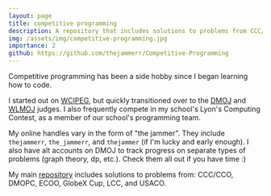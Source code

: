 ```yaml
---
layout: page
title: competitive programming
description: A repository that includes solutions to problems from CCC/CCO, DMOPC, ECOO, GlobeX Cup, LCC, and USACO, from judges like DMOJ and WLMOJ.
img: /assets/img/competitive-programming.jpg
importance: 2
github: https://github.com/thejammerr/Competitive-Programming
---
```


Competitive programming has been a side hobby since I began learning how to code. 

I started out on [WCIPEG](https://wcipeg.com/user/thejammer), but quickly transitioned over to the [DMOJ](https://dmoj.ca/user/the_jammerr) and 
[WLMOJ](https://mcpt.ca/user/thejammer) judges. 
I also frequently compete in my school's Lyon's Computing Contest, as a member of our school's programming team.

My online handles vary in the form of "the jammer". They include `thejammerr`, `the_jammerr`, and `thejammer` (if I'm lucky and early enough).
I also have alt accounts on DMOJ to track progress on separate types of problems (graph theory, dp, etc.). Check them all out if you have time :)

My main [repository](https://github.com/thejammerr/Competitive-Programming) includes solutions to problems from:
CCC/CCO, DMOPC, ECOO, GlobeX Cup, LCC, and USACO.

